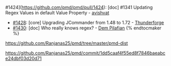 
#1424](https://github.com/pmd/pmd/pull/1424): \[doc] #1341 Updating Regex Values in default Value Property - [avishvat](https://github.com/vishva007)
*   [#1428](https://github.com/pmd/pmd/pull/1428): \[core] Upgrading JCommander from 1.48 to 1.72 - [Thunderforge](https://github.com/Thunderforge)
*   [#1430](https://github.com/pmd/pmd/pull/1430): \[doc] Who really knows regex? - [Dem Pilafian](https://github.com/dpilafian)
 {% endtocmaker %}
 
 https://github.com/Ranjanas25/pmd/tree/master/pmd-dist
 
 https://github.com/Ranjanas25/pmd/commit/1dd5caaf4f55ed8f7846baeabce24dbf03d20d71
